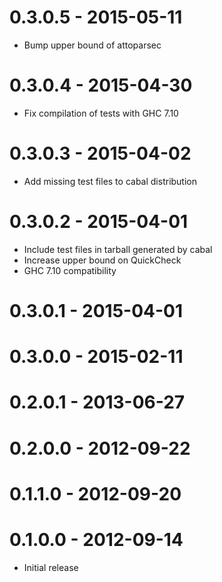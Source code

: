 # 0.3.0.5 - 2015-05-11

- Bump upper bound of attoparsec

# 0.3.0.4 - 2015-04-30

- Fix compilation of tests with GHC 7.10

# 0.3.0.3 - 2015-04-02

- Add missing test files to cabal distribution

# 0.3.0.2 - 2015-04-01

- Include test files in tarball generated by cabal
- Increase upper bound on QuickCheck
- GHC 7.10 compatibility

# 0.3.0.1 - 2015-04-01

# 0.3.0.0 - 2015-02-11

# 0.2.0.1 - 2013-06-27

# 0.2.0.0 - 2012-09-22

# 0.1.1.0 - 2012-09-20

# 0.1.0.0 - 2012-09-14

- Initial release
